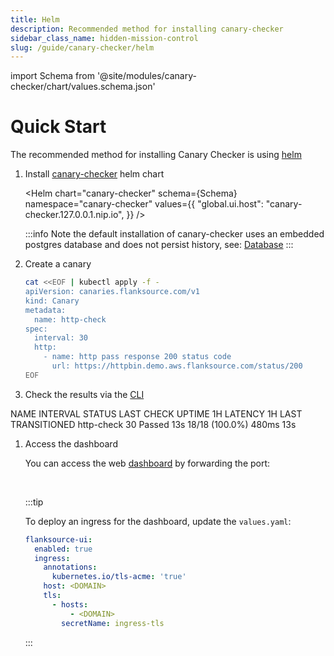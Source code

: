 ```yaml
---
title: Helm
description: Recommended method for installing canary-checker
sidebar_class_name: hidden-mission-control
slug: /guide/canary-checker/helm
---
```


import Schema from '@site/modules/canary-checker/chart/values.schema.json'

# Quick Start

The recommended method for installing Canary Checker is using [helm](https://helm.sh/)

1. Install [canary-checker](https://github.com/flanksource/canary-checker) helm chart

   <Helm chart="canary-checker"
   schema={Schema}
   namespace="canary-checker"
   values={{
       "global.ui.host": "canary-checker.127.0.0.1.nip.io",
     }}
   />

   :::info
   Note the default installation of canary-checker uses an embedded postgres database and does not persist history, see: [Database](database)
   :::

1. Create a canary

   ```bash
   cat <<EOF | kubectl apply -f -
   apiVersion: canaries.flanksource.com/v1
   kind: Canary
   metadata:
     name: http-check
   spec:
     interval: 30
     http:
       - name: http pass response 200 status code
         url: https://httpbin.demo.aws.flanksource.com/status/200
   EOF
   ```

   <p/>

1. Check the results via the [CLI](./cli)

<TerminalOutput command="kubectl get canary" >
NAME       INTERVAL     STATUS   LAST CHECK   UPTIME 1H       LATENCY 1H   LAST TRANSITIONED
http-check   30         Passed   13s          18/18 (100.0%)   480ms        13s
</TerminalOutput>

1. Access the dashboard

   You can access the web [dashboard](http://localhost:8080) by forwarding the port:

   <TerminalOutput command="kubectl  -n canary-checker port-forward  svc/canary-checker-ui 8080:80" >
   &nbsp;
   </TerminalOutput>

   <Screenshot img="/img/health-checks.png" shadow={false} alt="Canary Checker Dashboard"/>

   :::tip

   To deploy an ingress for the dashboard, update the `values.yaml`:

   ```yaml
   flanksource-ui:
     enabled: true
     ingress:
       annotations:
         kubernetes.io/tls-acme: 'true'
       host: <DOMAIN>
       tls:
         - hosts:
             - <DOMAIN>
           secretName: ingress-tls
   ```

   :::
